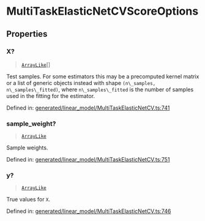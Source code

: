 # MultiTaskElasticNetCVScoreOptions

## Properties

### X?

> [`ArrayLike`](../types/ArrayLike.md)[]

Test samples. For some estimators this may be a precomputed kernel matrix or a list of generic objects instead with shape `(n\_samples, n\_samples\_fitted)`, where `n\_samples\_fitted` is the number of samples used in the fitting for the estimator.

Defined in:  [generated/linear\_model/MultiTaskElasticNetCV.ts:741](https://github.com/transitive-bullshit/scikit-learn-ts/blob/122b3c0/packages/sklearn/src/generated/linear_model/MultiTaskElasticNetCV.ts#L741)

### sample\_weight?

> [`ArrayLike`](../types/ArrayLike.md)

Sample weights.

Defined in:  [generated/linear\_model/MultiTaskElasticNetCV.ts:751](https://github.com/transitive-bullshit/scikit-learn-ts/blob/122b3c0/packages/sklearn/src/generated/linear_model/MultiTaskElasticNetCV.ts#L751)

### y?

> [`ArrayLike`](../types/ArrayLike.md)

True values for `X`.

Defined in:  [generated/linear\_model/MultiTaskElasticNetCV.ts:746](https://github.com/transitive-bullshit/scikit-learn-ts/blob/122b3c0/packages/sklearn/src/generated/linear_model/MultiTaskElasticNetCV.ts#L746)
